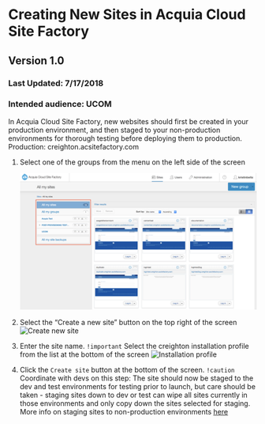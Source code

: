 # Creating New Sites in Acquia Cloud Site Factory

## Version 1.0

### Last Updated: 7/17/2018

### Intended audience: UCOM

In Acquia Cloud Site Factory, new websites should first be created in your production environment, and then staged to your non-production environments for thorough testing before deploying them to production.
Production: creighton.acsitefactory.com

1. Select one of the groups from the menu on the left side of the screen

    ![Select group](docs/UCOM/images/select_group.png "Select Group Screenshot")

2. Select the “Create a new site” button on the top right of the screen
    ![Create new site](UCOM/images/create_new_site.png "Create New Site Screenshot")

3. Enter the site name. `!important` Select the creighton installation profile from the list at the bottom of the screen
    ![Installation profile](UCOM/images/installation_profile.png "Installation profile Screenshot")

4. Click the `Create site` button at the bottom of the screen. `!caution` Coordinate with devs on this step: The site should now be staged to the dev and test environments for testing prior to launch, but care should be taken - staging sites down to dev or test can wipe all sites currently in those environments and only copy down the sites selected for staging. More info on staging sites to non-production environments [here](https://docs.acquia.com/site-factory/workflow/staging/)
